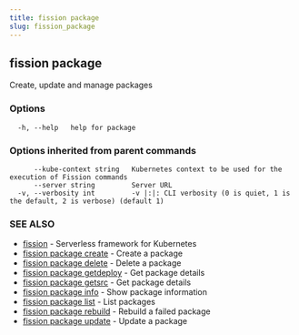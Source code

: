 ```yaml
---
title: fission package
slug: fission_package
---
```

## fission package

Create, update and manage packages

### Options

```
  -h, --help   help for package
```

### Options inherited from parent commands

```
      --kube-context string   Kubernetes context to be used for the execution of Fission commands
      --server string         Server URL
  -v, --verbosity int         -v |:|: CLI verbosity (0 is quiet, 1 is the default, 2 is verbose) (default 1)
```

### SEE ALSO

* [fission](/docs/reference/fission-cli/fission/)	 - Serverless framework for Kubernetes
* [fission package create](/docs/reference/fission-cli/fission_package_create/)	 - Create a package
* [fission package delete](/docs/reference/fission-cli/fission_package_delete/)	 - Delete a package
* [fission package getdeploy](/docs/reference/fission-cli/fission_package_getdeploy/)	 - Get package details
* [fission package getsrc](/docs/reference/fission-cli/fission_package_getsrc/)	 - Get package details
* [fission package info](/docs/reference/fission-cli/fission_package_info/)	 - Show package information
* [fission package list](/docs/reference/fission-cli/fission_package_list/)	 - List packages
* [fission package rebuild](/docs/reference/fission-cli/fission_package_rebuild/)	 - Rebuild a failed package
* [fission package update](/docs/reference/fission-cli/fission_package_update/)	 - Update a package

